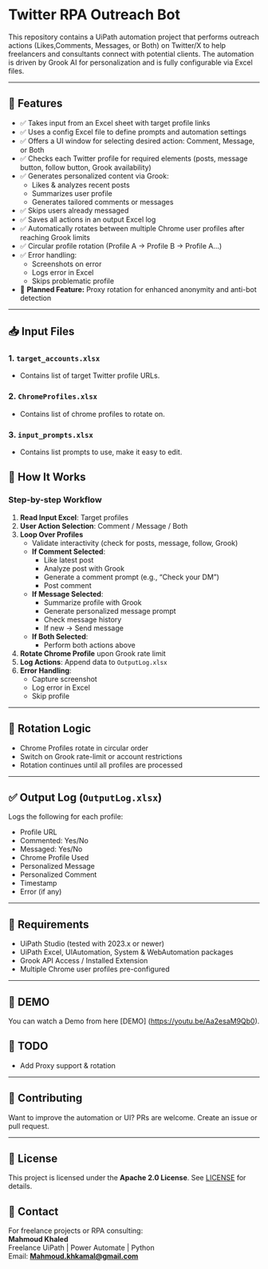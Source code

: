 # Twitter RPA Outreach Bot

This repository contains a UiPath automation project that performs outreach actions (Likes,Comments, Messages, or Both) on Twitter/X to help freelancers and consultants connect with potential clients. The automation is driven by Grook AI for personalization and is fully configurable via Excel files.

---

## 📌 Features

- ✅ Takes input from an Excel sheet with target profile links  
- ✅ Uses a config Excel file to define prompts and automation settings  
- ✅ Offers a UI window for selecting desired action: Comment, Message, or Both  
- ✅ Checks each Twitter profile for required elements (posts, message button, follow button, Grook availability)  
- ✅ Generates personalized content via Grook:
  - Likes & analyzes recent posts
  - Summarizes user profile
  - Generates tailored comments or messages
- ✅ Skips users already messaged
- ✅ Saves all actions in an output Excel log
- ✅ Automatically rotates between multiple Chrome user profiles after reaching Grook limits
- ✅ Circular profile rotation (Profile A → Profile B → Profile A...)
- ✅ Error handling:
  - Screenshots on error
  - Logs error in Excel
  - Skips problematic profile
- 🚧 **Planned Feature:** Proxy rotation for enhanced anonymity and anti-bot detection

---

## 📥 Input Files

### 1. `target_accounts.xlsx`
- Contains list of target Twitter profile URLs.

### 2. `ChromeProfiles.xlsx`
- Contains list of chrome profiles to rotate on.

### 3. `input_prompts.xlsx`
- Contains list prompts to use, make it easy to edit.


## 🧠 How It Works

### Step-by-step Workflow

1. **Read Input Excel**: Target profiles  
2. **User Action Selection**: Comment / Message / Both  
3. **Loop Over Profiles**  
   - Validate interactivity (check for posts, message, follow, Grook)
   - **If Comment Selected**:
     - Like latest post
     - Analyze post with Grook
     - Generate a comment prompt (e.g., “Check your DM”)
     - Post comment
   - **If Message Selected**:
     - Summarize profile with Grook
     - Generate personalized message prompt
     - Check message history
     - If new → Send message
   - **If Both Selected**:
     - Perform both actions above  
4. **Rotate Chrome Profile** upon Grook rate limit  
5. **Log Actions**: Append data to `OutputLog.xlsx`  
6. **Error Handling**:
   - Capture screenshot
   - Log error in Excel
   - Skip profile

---

## 🔁 Rotation Logic

- Chrome Profiles rotate in circular order  
- Switch on Grook rate-limit or account restrictions  
- Rotation continues until all profiles are processed  

---

## ✅ Output Log (`OutputLog.xlsx`)

Logs the following for each profile:

- Profile URL  
- Commented: Yes/No  
- Messaged: Yes/No  
- Chrome Profile Used
- Personalized Message
- Personalized Comment
- Timestamp  
- Error (if any)  

---

## 🚀 Requirements

- UiPath Studio (tested with 2023.x or newer)  
- UiPath Excel, UIAutomation, System & WebAutomation packages  
- Grook API Access / Installed Extension  
- Multiple Chrome user profiles pre-configured  

---
## 🤖 DEMO
You can watch a Demo from here [DEMO] (https://youtu.be/Aa2esaM9Qb0).
## 📅 TODO

- Add Proxy support & rotation  

---

## 🤝 Contributing

Want to improve the automation or UI? PRs are welcome. Create an issue or pull request.

---

## 📜 License
This project is licensed under the **Apache 2.0 License**. See [LICENSE](LICENSE) for details.

## 📧 Contact

For freelance projects or RPA consulting:  
**Mahmoud Khaled**  
Freelance UiPath | Power Automate | Python  
Email: **Mahmoud.khkamal@gmail.com**
